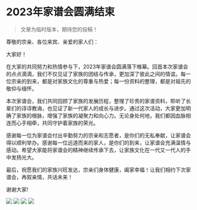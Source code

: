 # 2023年家谱会圆满结束

> 文章为临时版本，期待您的投稿！

尊敬的宗亲、各位来宾、亲爱的家人们：

大家好！

在大家的共同努力和热情参与下，2023年家谱会圆满落下帷幕。回首本次家谱会的点点滴滴，我们不仅见证了家族的团结与传承，更加深了彼此之间的情谊。每一位宗亲的到来，都是对家族文化的尊重与热爱；每一份资料的整理，都是对祖先的敬仰与缅怀。

本次家谱会，我们共同回顾了家族的发展历程，整理了珍贵的家谱资料，聆听了长辈们的谆谆教诲，也见证了新一代家人的成长与进步。通过这次活动，大家更加明确了家族的根脉，增强了家族的凝聚力和向心力。无论身处何地，我们都因血脉相连而心手相牵，共同守护着家族的荣光。

感谢每一位为家谱会付出辛勤努力的宗亲和志愿者，是你们的无私奉献，让家谱会得以顺利举办。感谢每一位远道而来的家人，是你们的到来，让家谱会充满温情与感动。希望大家能将家谱会的精神继续传承下去，让家族文化在一代又一代人的手中发扬光大。

最后，祝愿我们的家族兴旺发达，宗亲们身体健康，阖家幸福！让我们相约下次家谱会，再叙亲情，共话未来！

谢谢大家!

![](https://cdn.jsdelivr.net/gh/xishan-lin/resourcesRepo@main/family-party/2023/001.jpeg)
![](https://cdn.jsdelivr.net/gh/xishan-lin/resourcesRepo@main/family-party/2023/002.jpeg)
![](https://cdn.jsdelivr.net/gh/xishan-lin/resourcesRepo@main/family-party/2023/003.jpeg)
![](https://cdn.jsdelivr.net/gh/xishan-lin/resourcesRepo@main/family-party/2023/004.jpeg)
